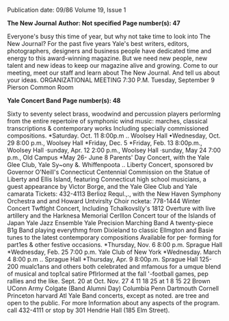 Publication date: 09/86
Volume 19, Issue 1

**The New Journal**
**Author: Not specified**
**Page number(s): 47**

Everyone's busy this time of year, but why not
take time to look into The New Journal?
For the past five years Yale's best writers,
editors, photographers, designers and business
people have dedicated time and energy to this
award-winning magazine.
But we need new people, new talent and new
ideas to keep our magazine alive and growing.
Come to our meeting, meet our staff and learn
about The New Journal. And tell us about your
ideas.
ORGANIZATIONAL
MEETING
7:30 P.M. Tuesday, September 9
Pierson Common Room


**Yale Concert Band**
**Page number(s): 48**

Sixty to seventy select brass, woodwind and percussion players perlormlng from the entire repertoire of symphonic wind
music: marches, classical transcriptions & contemporary works Including specially commissioned compositions.
*Saturday. Oct. 11
8:00p.m .. Woolsey Hall
•Wednesday, Oct. 29
8:00 p.m., Woolsey Hall
*Friday, Dec. 5
*Friday, Feb. 13
8:00p.m., Woolsey Hall
·sunday, Apr. 12
2:00 p.m., Woolsey Hall
·sunday, May 24
7:00 p.m., Old Campus
*May 26- June 8
Parents' Day Concert, with the Yale Glee Club, Yale Sy~ony
&. Whiffenpoota
..
Liberty Concert, sponsored bv Governor O'Neill's Connecticut Centennial
Commission on the Statue of Liberty and Ellis Island, featuring
Connecticut high school musicians, a guest appearance by Victor Borge,
and the Yale Glee Club and Yale camarata Tickets: 432-4113
Berlioz Requl.,., with the New Haven Symphony Orchestra and
and Howard Untvirslty Choir
ncketa: 778-1444
Winter Concert
Twftlght Concert, Including Tchalkovsl(y's 1812 Overture with live
artillery and the Harknesa Memorial Cerlllon
Concert tour of the Islands of Japan
Yale Jazz Ensemble
Yale Precision Marching Band
A
twenty-piece B1g
Band playing everythmg from
Dixieland to classic Ellmgton and Basie tunes to the
latest contemporary compositions Available for per·
forming for part1es & other festive occasions.
*Thursday, Nov. 6
8:00 p.m. Sprague Hall
*Wednesday, Feb. 25
7:00 p.m. Yale Club of New York
*Wednesday. March 4
8:00 p.m .. Sprague Hall
*Thursday, Apr. 9
8:00p.m. Sprague Hall
125-200 mualc1ans and others both celebrated and
mfamous for a umque blend of musical and top1cal satire
Pflrlormed at the fall '-football games, pep rallies and
the like.
Sept. 20 at
Oct.
Nov.
27
4
11
18
25
at
1
8
15
22
Brown
UConn
Army
Colgate (Band Alumni Day)
Columbia
Penn
Dartmouth
Cornell
Princeton
harvard
Atl Yale Band concerts, except as noted. are tree and open to the public. For more Information about any aspects of the
program. call 432-4111 or stop by 301 Hendrie Hall (185 Elm Street).